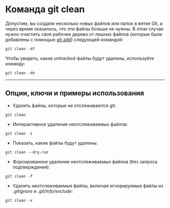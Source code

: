 # Команда git clean

Допустим, вы создали несколько новых файлов или папок в ветке Git, а через время оказалось, что эти файлы больше не нужны. В этом случае нужно очистить свое рабочее дерево от лишних файлов (которые были добавлены с помощью [git add](../articles/git_add.md)) следующей командой:

`git clean -df`

Чтобы увидеть, какие *untracked*-файлы будут удалены, используйте команду:

`git clean -dn`
***

## Опции, ключи и примеры использования
- Удалить файлы, которые не отслеживаются git:
```
git clean
```
- Интерактивное удаление неотслеживаемых файлов:
```
git clean -i
```
- Показать, какие файлы будут удалены:
```
git clean --dry-run
```

- Форсированное удаление неотслеживаемых файлов (без запроса подтверждения):
```
git clean -f
```
- Удалить неотслеживаемые файлы, включая игнорируемые файлы из *.gitignore* и *.git/info/exclude*:
```
git clean -x
```


